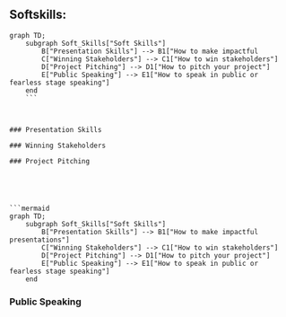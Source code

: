 
## Softskills: 

```mermaid
graph TD;
    subgraph Soft_Skills["Soft Skills"]
        B["Presentation Skills"] --> B1["How to make impactful 
        C["Winning Stakeholders"] --> C1["How to win stakeholders"]
        D["Project Pitching"] --> D1["How to pitch your project"]
        E["Public Speaking"] --> E1["How to speak in public or fearless stage speaking"]
    end
    ```



### Presentation Skills

### Winning Stakeholders

### Project Pitching





```mermaid
graph TD;
    subgraph Soft_Skills["Soft Skills"]
        B["Presentation Skills"] --> B1["How to make impactful presentations"]
        C["Winning Stakeholders"] --> C1["How to win stakeholders"]
        D["Project Pitching"] --> D1["How to pitch your project"]
        E["Public Speaking"] --> E1["How to speak in public or fearless stage speaking"]
    end
```

### Public Speaking